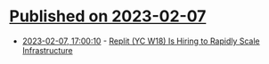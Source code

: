 # [Published on 2023-02-07](index.md)

* [2023-02-07, 17:00:10](https://news.ycombinator.com/item?id=34695346) - [Replit (YC W18) Is Hiring to Rapidly Scale Infrastructure](https://replit.com/careers)
